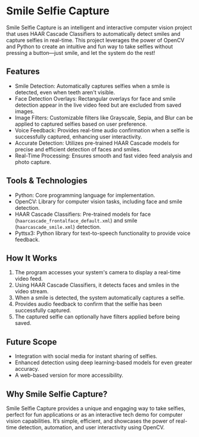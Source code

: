 # Smile Selfie Capture  

Smile Selfie Capture is an intelligent and interactive computer vision project that uses HAAR Cascade Classifiers to automatically detect smiles and capture selfies in real-time. This project leverages the power of OpenCV and Python to create an intuitive and fun way to take selfies without pressing a button—just smile, and let the system do the rest!  

## Features  
- Smile Detection: Automatically captures selfies when a smile is detected, even when teeth aren't visible.  
- Face Detection Overlays: Rectangular overlays for face and smile detection appear in the live video feed but are excluded from saved images.  
- Image Filters: Customizable filters like Grayscale, Sepia, and Blur can be applied to captured selfies based on user preference.  
- Voice Feedback: Provides real-time audio confirmation when a selfie is successfully captured, enhancing user interactivity.  
- Accurate Detection: Utilizes pre-trained HAAR Cascade models for precise and efficient detection of faces and smiles.  
- Real-Time Processing: Ensures smooth and fast video feed analysis and photo capture.  

## Tools & Technologies  
- Python: Core programming language for implementation.  
- OpenCV: Library for computer vision tasks, including face and smile detection.  
- HAAR Cascade Classifiers: Pre-trained models for face (`haarcascade_frontalface_default.xml`) and smile (`haarcascade_smile.xml`) detection.  
- Pyttsx3: Python library for text-to-speech functionality to provide voice feedback.  

## How It Works  
1. The program accesses your system's camera to display a real-time video feed.  
2. Using HAAR Cascade Classifiers, it detects faces and smiles in the video stream.  
3. When a smile is detected, the system automatically captures a selfie.  
4. Provides audio feedback to confirm that the selfie has been successfully captured.  
5. The captured selfie can optionally have filters applied before being saved.  

## Future Scope  
- Integration with social media for instant sharing of selfies.  
- Enhanced detection using deep learning-based models for even greater accuracy.  
- A web-based version for more accessibility.  

## Why Smile Selfie Capture?  
Smile Selfie Capture provides a unique and engaging way to take selfies, perfect for fun applications or as an interactive tech demo for computer vision capabilities. It’s simple, efficient, and showcases the power of real-time detection, automation, and user interactivity using OpenCV.  
